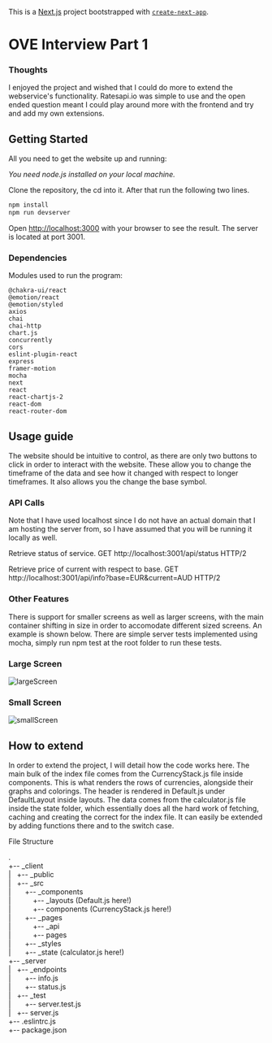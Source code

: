 This is a [Next.js](https://nextjs.org/) project bootstrapped with [`create-next-app`](https://github.com/vercel/next.js/tree/canary/packages/create-next-app).

# OVE Interview Part 1

### Thoughts

I enjoyed the project and wished that I could do more to extend the webservice's functionality. Ratesapi.io was simple to use and the open ended question meant I could play around more with the frontend and try and add my own extensions. 

## Getting Started

All you need to get the website up and running:

*You need node.js installed on your local machine.* 

Clone the repository, the cd into it. After that run the following two lines.
```bash
npm install
npm run devserver
```

Open [http://localhost:3000](http://localhost:3000) with your browser to see the result. The server is located at port 3001. 

### Dependencies

Modules used to run the program: 

```
@chakra-ui/react
@emotion/react
@emotion/styled
axios
chai
chai-http
chart.js
concurrently
cors
eslint-plugin-react
express
framer-motion
mocha
next
react
react-chartjs-2
react-dom
react-router-dom
```


## Usage guide 

The website should be intuitive to control, as there are only two buttons to click in order to interact with the website. These allow you to change the timeframe of the data and see how it changed with respect to longer timeframes. It also allows you the change the base symbol.

### API Calls

Note that I have used localhost since I do not have an actual domain that I am hosting the server from, so I have assumed that you will be running it locally as well.

Retrieve status of service.
GET http://localhost:3001/api/status HTTP/2

Retrieve price of current with respect to base.
GET http://localhost:3001/api/info?base=EUR&current=AUD HTTP/2

### Other Features

There is support for smaller screens as well as larger screens, with the main container shifting in size in order to accomodate different sized screens. An example is shown below. There are simple server tests implemented using mocha, simply run npm test at the root folder to run these tests.

### Large Screen

![largeScreen](https://imgur.com/o0vcowN.png)

### Small Screen

![smallScreen](https://imgur.com/x65AsdX.png)

## How to extend

In order to extend the project, I will detail how the code works here. The main bulk of the index file comes from the CurrencyStack.js file inside components. This is what renders the rows of currencies, alongside their graphs and colorings. The header is rendered in Default.js under DefaultLayout inside layouts. The data comes from the calculator.js file inside the state folder, which essentially does all the hard work of fetching, caching and creating the correct for the index file. It can easily be extended by adding functions there and to the switch case.

File Structure

.\
+-- _client\
|   +-- _public\
|   +-- _src\
|       +-- _components\
|           +-- _layouts (Default.js here!)\
|           +-- components (CurrencyStack.js here!)\
|       +-- _pages\
|           +-- _api\
|           +-- pages\
|       +-- _styles\
|       +-- _state (calculator.js here!)\
+-- _server\
|   +-- _endpoints\
|       +-- info.js\
|       +-- status.js\
|   +-- _test\
|       +-- server.test.js\
|   +-- server.js\
+-- .eslintrc.js\
+-- package.json
